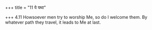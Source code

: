 +++
title = "11 ये यथा"

+++
4.11 Howsoever men try to worship Me, so do I welcome them. By whatever
path they travel, it leads to Me at last.
